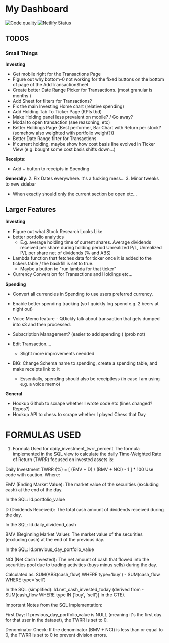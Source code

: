 # My Dashboard

[![Code quality](https://github.com/Dappner/my-dashboard/actions/workflows/code-quality.yml/badge.svg)](https://github.com/Dappner/my-dashboard/actions/workflows/code-quality.yml)
[![Netlify Status](https://api.netlify.com/api/v1/badges/2542d931-6a38-4e4f-8b38-780505245f2a/deploy-status)](https://app.netlify.com/sites/astorian/deploys)

## TODOS

### Small Things

**Investing**

- Get mobile right for the Transactions Page
- Figure out why bottom-0 not working for the fixed buttons on the bottom of page of the AddTransactionSheet
- Create better Date Range Picker for Transactions. (most granular is months )
- Add Sheet for filters for Transactions?
- Fix the main Investing Home chart (relative spending)
- Add Holding Tab To Ticker Page (KPIs tbd)
- Make Holding panel less prevalent on mobile? / Go away?
- Modal to open transaction (see reasoning, etc)
- Better Holdings Page (Best performer, Bar Chart with Return per stock? (somehow also weighted with portfolio weight?))
- Better Date Range filter for Transactions
- If current holding, maybe show how cost basis line evolved in Ticker View (e.g. bought some cost basis shifts down...)

**Receipts**:

- Add + button to receipts in Spending

**Generally**: 2. Fix Dates everywhere. It's a fucking mess... 3. Minor tweaks to new sidebar

- When exactly should only the current section be open etc...

## Larger Features

**Investing**

- Figure out what Stock Research Looks Like
- better portfolio analytics
  - E.g. average holding time of current shares. Average dividends received per share during holding period
    Unrealized P/L, Unrealized P/L per share net of dividends (% and ABS)
- Lambda function that fetches data for ticker once it is added to the tickers table / the backfill is set to true.
  - Maybe a button to "run lambda for that ticker"
- Currency Conversion for Transactions and Holdings etc...

**Spending**

- Convert all currencies in Spending to use users preferred currency.
- Enable better spending tracking (so I quickly log spend e.g. 2 beers at night out)
- Voice Memo feature - QUickly talk about transaction that gets dumped into s3 and then processed.
- Subscription Management? (easier to add spending ) (prob not)
- Edit Transaction....

  - Slight more improvements needded

- BIG: Change Schema name to spending, create a spending table, and make receipts link to it
  - Essentially, spending should also be receiptless (in case I am using e.g. a voice memo)

**General**

- Hookup Github to scrape whether I wrote code etc (lines changed? Repos?)
- Hookup API to chess to scrape whether I played Chess that Day

# FORMULAS USED

1. Formula Used for daily_investment_twrr_percent
   The formula implemented in the SQL view to calculate the daily Time-Weighted Rate of Return (TWRR) focused on invested assets is:

Daily Investment TWRR (%) = [ (EMV + D) / (BMV + NCI) - 1 ] \* 100
Use code with caution.
Where:

EMV (Ending Market Value): The market value of the securities (excluding cash) at the end of the day.

In the SQL: ld.portfolio_value

D (Dividends Received): The total cash amount of dividends received during the day.

In the SQL: ld.daily_dividend_cash

BMV (Beginning Market Value): The market value of the securities (excluding cash) at the end of the previous day.

In the SQL: ld.previous_day_portfolio_value

NCI (Net Cash Invested): The net amount of cash that flowed into the securities pool due to trading activities (buys minus sells) during the day.

Calculated as: SUM(ABS(cash_flow) WHERE type='buy') - SUM(cash_flow WHERE type='sell')

In the SQL (simplified): ld.net_cash_invested_today (derived from -SUM(cash_flow WHERE type IN ('buy', 'sell')) in the CTE).

Important Notes from the SQL Implementation:

First Day: If previous_day_portfolio_value is NULL (meaning it's the first day for that user in the dataset), the TWRR is set to 0.

Denominator Check: If the denominator (BMV + NCI) is less than or equal to 0, the TWRR is set to 0 to prevent division errors.
